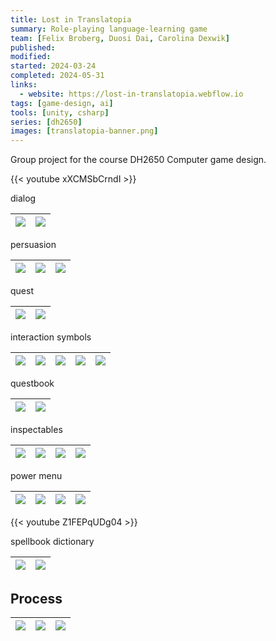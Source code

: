 ```yaml
---
title: Lost in Translatopia
summary: Role-playing language-learning game
team: [Felix Broberg, Duosi Dai, Carolina Dexwik]
published:
modified:
started: 2024-03-24
completed: 2024-05-31
links:
  - website: https://lost-in-translatopia.webflow.io
tags: [game-design, ai]
tools: [unity, csharp]
series: [dh2650]
images: [translatopia-banner.png]
---
```


Group project for the course DH2650 Computer game design.

{{< youtube xXCMSbCrndI >}}

dialog

| ![](/images/translatopia-dialog-options.png) | ![](/images/translatopia-dialog-quest-accepted.png) |
| - | - |

persuasion

| ![](/images/translatopia-dialog-persuasion.png) | ![](/images/translatopia-symbol-confused.png) | ![](/images/translatopia-symbol-heart.png) |
| - | - | - |

quest

| ![](/images/translatopia-dialog-quest.png) | ![](/images/translatopia-dialog-quest-accepted-2.png) |
| - | - |

interaction symbols

| ![](/images/translatopia-symbol-quest-available-tv.png) | ![](/images/translatopia-symbol-quest-accepted-tv.png) | ![](/images/translatopia-symbol-quest-available.png) | ![](/images/translatopia-symbol-quest-accepted.png) | ![](/images/translatopia-symbol-quest-complete.png) |
| - | - | - | - | - |

questbook

| ![](/images/translatopia-questbook-1.png) | ![](/images/translatopia-questbook-2.png) |
| - | - |

inspectables

| ![](/images/translatopia-symbol-inspect.png) | ![](/images/translatopia-inspect-apple.png) | ![](/images/translatopia-inspect-banana.png) | ![](/images/translatopia-inspect-flower.png) |
| - | - | - | - |

power menu

| ![](/images/translatopia-powermenu-interact.png) | ![](/images/translatopia-powermenu.png) | ![](/images/translatopia-symbol-confused-2.png) | ![](/images/translatopia-symbol-heart-2.png) |
| - | - | - | - |

{{< youtube Z1FEPqUDg04 >}}

spellbook dictionary

| ![](/images/translatopia-spellbook-wrong.png) | ![](/images/translatopia-spellbook-correct.png) |
| - | - |

## Process

| ![](/images/translatopia-process-dialog-quest.png) | ![](/images/translatopia-process-dialog-quest-complete.png) | ![](/images/translatopia-process-dialog-persuasion.png) |
| - | - | - |
